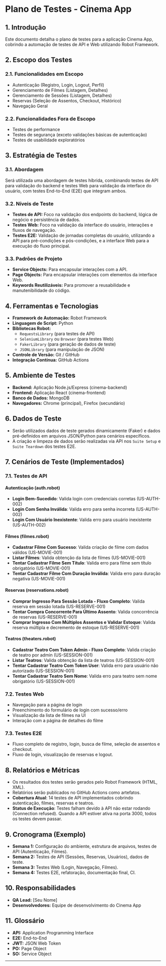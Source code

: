 # Plano de Testes - Cinema App

## 1. Introdução

Este documento detalha o plano de testes para a aplicação Cinema App, cobrindo a automação de testes de API e Web utilizando Robot Framework.

## 2. Escopo dos Testes

### 2.1. Funcionalidades em Escopo

- Autenticação (Registro, Login, Logout, Perfil)
- Gerenciamento de Filmes (Listagem, Detalhes)
- Gerenciamento de Sessões (Listagem, Detalhes)
- Reservas (Seleção de Assentos, Checkout, Histórico)
- Navegação Geral

### 2.2. Funcionalidades Fora de Escopo

- Testes de performance
- Testes de segurança (exceto validações básicas de autenticação)
- Testes de usabilidade exploratórios

## 3. Estratégia de Testes

### 3.1. Abordagem

Será utilizada uma abordagem de testes híbrida, combinando testes de API para validação do backend e testes Web para validação da interface do usuário, com testes End-to-End (E2E) que integram ambos.

### 3.2. Níveis de Teste

- **Testes de API:** Foco na validação dos endpoints do backend, lógica de negócio e persistência de dados.
- **Testes Web:** Foco na validação da interface do usuário, interações e fluxos de navegação.
- **Testes E2E:** Validação de jornadas completas do usuário, utilizando a API para pré-condições e pós-condições, e a interface Web para a execução do fluxo principal.

### 3.3. Padrões de Projeto

- **Service Objects:** Para encapsular interações com a API.
- **Page Objects:** Para encapsular interações com elementos da interface Web.
- **Keywords Reutilizáveis:** Para promover a reusabilidade e manutenibilidade do código.

## 4. Ferramentas e Tecnologias

- **Framework de Automação:** Robot Framework
- **Linguagem de Script:** Python
- **Bibliotecas Robot:**
  - `RequestsLibrary` (para testes de API)
  - `SeleniumLibrary` ou `Browser` (para testes Web)
  - `FakerLibrary` (para geração de dados de teste)
  - `JSONLibrary` (para manipulação de JSON)
- **Controle de Versão:** Git / GitHub
- **Integração Contínua:** GitHub Actions

## 5. Ambiente de Testes

- **Backend:** Aplicação Node.js/Express (cinema-backend)
- **Frontend:** Aplicação React (cinema-frontend)
- **Banco de Dados:** MongoDB
- **Navegadores:** Chrome (principal), Firefox (secundário)

## 6. Dados de Teste

- Serão utilizados dados de teste gerados dinamicamente (Faker) e dados pré-definidos em arquivos JSON/Python para cenários específicos.
- A criação e limpeza de dados serão realizadas via API nos `Suite Setup` e `Suite Teardown` dos testes E2E.

## 7. Cenários de Teste (Implementados)

### 7.1. Testes de API

#### Autenticação (auth.robot)

- **Login Bem-Sucedido**: Valida login com credenciais corretas (US-AUTH-002)
- **Login Com Senha Inválida**: Valida erro para senha incorreta (US-AUTH-002)
- **Login Com Usuário Inexistente**: Valida erro para usuário inexistente (US-AUTH-002)

#### Filmes (filmes.robot)

- **Cadastrar Filme Com Sucesso**: Valida criação de filme com dados válidos (US-MOVIE-001)
- **Listar Filmes**: Valida obtenção da lista de filmes (US-MOVIE-001)
- **Tentar Cadastrar Filme Sem Título**: Valida erro para filme sem título obrigatório (US-MOVIE-001)
- **Tentar Cadastrar Filme Com Duração Inválida**: Valida erro para duração negativa (US-MOVIE-001)

#### Reservas (reservations.robot)

- **Comprar Ingresso Para Sessão Lotada - Fluxo Completo**: Valida reserva em sessão lotada (US-RESERVE-001)
- **Tentar Compra Concorrente Para Último Assento**: Valida concorrência de reservas (US-RESERVE-001)
- **Comprar Ingresso Com Múltiplos Assentos e Validar Estoque**: Valida reserva múltipla e decremento de estoque (US-RESERVE-001)

#### Teatros (theaters.robot)

- **Cadastrar Teatro Com Token Admin - Fluxo Completo**: Valida criação de teatro por admin (US-SESSION-001)
- **Listar Teatros**: Valida obtenção da lista de teatros (US-SESSION-001)
- **Tentar Cadastrar Teatro Com Token User**: Valida erro para usuário não autorizado (US-SESSION-001)
- **Tentar Cadastrar Teatro Sem Nome**: Valida erro para teatro sem nome obrigatório (US-SESSION-001)

### 7.2. Testes Web

- Navegação para a página de login
- Preenchimento do formulário de login com sucesso/erro
- Visualização da lista de filmes na UI
- Interação com a página de detalhes do filme

### 7.3. Testes E2E

- Fluxo completo de registro, login, busca de filme, seleção de assentos e checkout.
- Fluxo de login, visualização de reservas e logout.

## 8. Relatórios e Métricas

- Os resultados dos testes serão gerados pelo Robot Framework (HTML, XML).
- Relatórios serão publicados no GitHub Actions como artefatos.
- **Cobertura Atual**: 14 testes de API implementados cobrindo autenticação, filmes, reservas e teatros.
- **Status de Execução**: Testes falham devido à API não estar rodando (Connection refused). Quando a API estiver ativa na porta 3000, todos os testes devem passar.

## 9. Cronograma (Exemplo)

- **Semana 1:** Configuração do ambiente, estrutura de arquivos, testes de API (Autenticação, Filmes).
- **Semana 2:** Testes de API (Sessões, Reservas, Usuários), dados de teste.
- **Semana 3:** Testes Web (Login, Navegação, Filmes).
- **Semana 4:** Testes E2E, refatoração, documentação final, CI.

## 10. Responsabilidades

- **QA Lead:** [Seu Nome]
- **Desenvolvedores:** Equipe de desenvolvimento do Cinema App

## 11. Glossário

- **API:** Application Programming Interface
- **E2E:** End-to-End
- **JWT:** JSON Web Token
- **PO:** Page Object
- **SO:** Service Object

---
